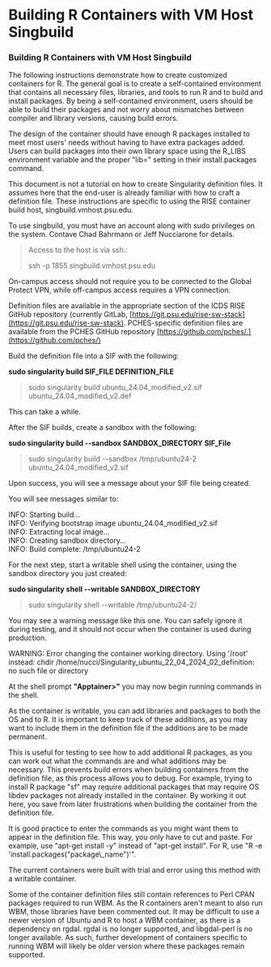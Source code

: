 # Building R Containers with VM Host Singbuild

### Building R Containers with VM Host Singbuild

The following instructions demonstrate how to create customized containers for R. The general goal is to create a self-contained environment that contains all necessary files, libraries, and tools to run R and to build and install packages. By being a self-contained environment, users should be able to build their packages and not worry about mismatches between compiler and library versions, causing build errors.

The design of the container should have enough R packages installed to meet most users' needs without having to have extra packages added. Users can build packages into their own library space using the R\_LIBS environment variable and the proper "lib=" setting in their install.packages command.

<p class="callout warning">This document is not a tutorial on how to create Singularity definition files. It assumes here that the end-user is already familiar with how to craft a definition file. These instructions are specific to using the RISE container build host, singbuild.vmhost.psu.edu.</p>

To use singbuild, you must have an account along with sudo privileges on the system. Contave Chad Bahrmann or Jeff Nucciarone for details.

> Access to the host is via ssh.:  
>   
> ssh -p 1855 singbuild.vmhost.psu.edu

<p class="callout warning">On-campus access should not require you to be connected to the Global Protect VPN, while off-campus access requires a VPN connection.</p>

Definition files are available in the appropriate section of the ICDS RISE GitHub repository (currently GitLab, [https://git.psu.edu/rise-sw-stack](https://git.psu.edu/rise-sw-stack). PCHES-specific definition files are available from the PCHES GitHub repository [https://github.com/pches/.](https://github.com/pches/)

Build the definition file into a SIF with the following:

**sudo singularity build SIF\_FILE DEFINITION\_FILE**

> sudo singularity build ubuntu\_24.04\_modified\_v2.sif ubuntu\_24.04\_modified\_v2.def

This can take a while.

After the SIF builds, create a sandbox with the following:

**sudo singularity build --sandbox SANDBOX\_DIRECTORY SIF\_File**

> sudo singularity build --sandbox /tmp/ubuntu24-2 ubuntu\_24.04\_modified\_v2.sif

Upon success, you will see a message about your SIF file being created.

<p class="callout info">You will see messages similar to:  
  
INFO: Starting build...  
INFO: Verifying bootstrap image ubuntu\_24.04\_modified\_v2.sif  
INFO: Extracting local image...  
INFO: Creating sandbox directory...  
INFO: Build complete: /tmp/ubuntu24-2  
</p>

For the next step, start a writable shell using the container, using the sandbox directory you just created:

**sudo singularity shell --writable SANDBOX\_DIRECTORY**

> sudo singularity shell --writable /tmp/ubuntu24-2/

<p class="callout info">You may see a warning message like this one. You can safely ignore it during testing, and it should not occur when the container is used during production.  
  
WARNING: Error changing the container working directory. Using '/root' instead: chdir /home/nucci/Singularity\_ubuntu\_22\_04\_2024\_02\_definition: no such file or directory  
</p>

At the shell prompt **"Apptainer&gt;"** you may now begin running commands in the shell.

As the container is writable, you can add libraries and packages to both the OS and to R. It is important to keep track of these additions, as you may want to include them in the definition file if the additions are to be made permanent.

This is useful for testing to see how to add additional R packages, as you can work out what the commands are and what additions may be necessary. This prevents build errors when building containers from the definition file, as this process allows you to debug. For example, trying to install R package "sf" may require additional packages that may require OS libdev packages not already installed in the container. By working it out here, you save from later frustrations when building the container from the definition file.

<p class="callout info">It is good practice to enter the commands as you might want them to appear in the definition file. This way, you only have to cut and paste. For example, use "apt-get install -y" instead of "apt-get install". For R, use "R -e 'install.packages("package\_name")'".</p>

The current containers were built with trial and error using this method with a writable container.

Some of the container definition files still contain references to Perl CPAN packages required to run WBM. As the R containers aren't meant to also run WBM, those libraries have been commented out. It may be difficult to use a newer version of Ubuntu and R to host a WBM container, as there is a dependency on rgdal. rgdal is no longer supported, and libgdal-perl is no longer available. As such, further development of containers specific to running WBM will likely be older version where these packages remain supported.

